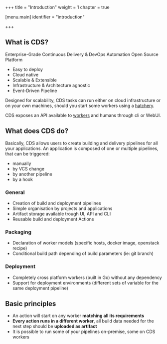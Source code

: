 +++
title = "Introduction"
weight = 1
chapter = true

[menu.main]
identifier = "introduction"

+++

## What is CDS?

Enterprise-Grade Continuous Delivery & DevOps Automation Open Source Platform

 - Easy to deploy
 - Cloud native
 - Scalable & Extensible
 - Infrastructure & Architecture agnostic
 - Event-Driven Pipeline

Designed for scalability, CDS tasks can run either on cloud infrastructure or on your own machines, should you start some workers using a [hatchery](/doc/overview/hatchery.md).

CDS exposes an API available to [workers](/doc/overview/worker.md) and humans through cli or WebUI.

## What does CDS do?

Basically, CDS allows users to create building and delivery pipelines for all your applications.
An application is composed of one or multiple pipelines, that can be triggered:

  * manually
  * by VCS change
  * by another pipeline
  * by a hook

### General

  * Creation of build and deployment pipelines
  * Simple organisation by projects and applications
  * Artifact storage available trough UI, API and CLI
  * Reusable build and deployment Actions

### Packaging

  * Declaration of worker models (specific hosts, docker image, openstack recipe)
  * Conditional build path depending of build parameters (ie: git branch)

### Deployment

  * Completely cross platform workers (built in Go) without any dependency
  * Support for deployment environments (different sets of variable for the same deployment pipeline)


## Basic principles

- An action will start on any worker **matching all its requirements**
- **Every action runs in a different worker**, all build data needed for the next step should be **uploaded as artifact**
- It is possible to run some of your pipelines on-premise, some on CDS workers
